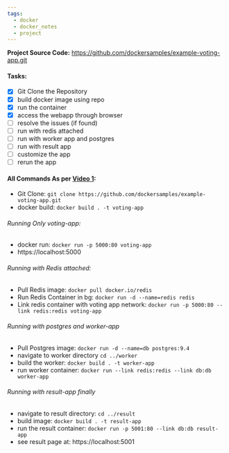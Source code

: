 ```yaml
---
tags:
  - docker
  - docker_notes
  - project
---
```


**Project Source Code:** https://github.com/dockersamples/example-voting-app.git

#### Tasks:
- [x] Git Clone the Repository
- [x] build docker image using repo
- [x] run the container
- [x] access the webapp through browser
- [ ] resolve the issues (if found)
- [ ] run with redis attached
- [ ] run with worker app and postgres
- [ ] run with result app
- [ ] customize the app
- [ ] rerun the app

#### All Commands As per [Video 1](https://kodekloud.com/topic/demo-example-voting-application-with-docker-compose/): 
- Git Clone: `git clone https://github.com/dockersamples/example-voting-app.git`  
- docker build: `docker build . -t voting-app`
###### Running Only voting-app:
- docker run: `docker run -p 5000:80 voting-app`
- https://localhost:5000 
###### Running with Redis attached:
- Pull Redis image: `docker pull docker.io/redis`
- Run Redis Container in bg: `docker run -d --name=redis redis`
- Link redis container with voting app network: `docker run -p 5000:80 --link redis:redis voting-app`
###### Running with postgres and worker-app
- Pull Postgres image: `docker run -d --name=db postgres:9.4`
- navigate to worker directory `cd ../worker `
- build the worker: `docker build . -t worker-app`
- run worker container: `docker run --link redis:redis --link db:db worker-app`
###### Running with result-app finally
- navigate to result directory: `cd ../result`
- build image: `docker build . -t result-app`
- run the result container: `docker run -p 5001:80 --link db:db result-app`
- see result page at: https://localhost:5001


